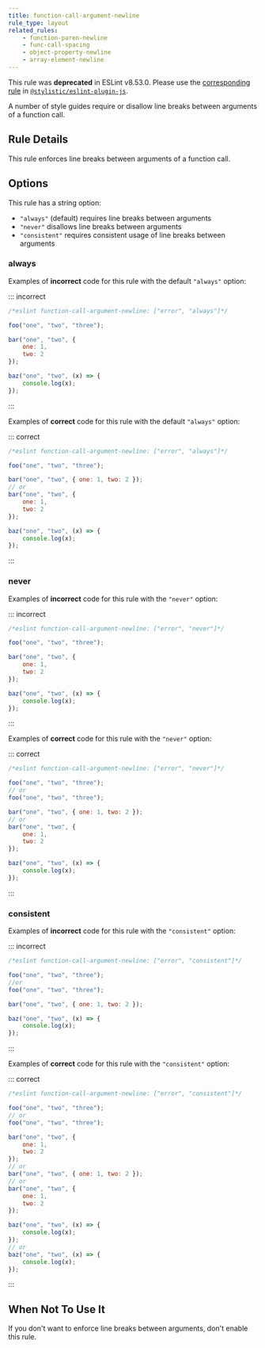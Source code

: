 ```yaml
---
title: function-call-argument-newline
rule_type: layout
related_rules:
    - function-paren-newline
    - func-call-spacing
    - object-property-newline
    - array-element-newline
---
```


This rule was **deprecated** in ESLint v8.53.0. Please use the [corresponding rule](https://eslint.style/rules/js/function-call-argument-newline) in [`@stylistic/eslint-plugin-js`](https://eslint.style/packages/js).

A number of style guides require or disallow line breaks between arguments of a function call.

## Rule Details

This rule enforces line breaks between arguments of a function call.

## Options

This rule has a string option:

- `"always"` (default) requires line breaks between arguments
- `"never"` disallows line breaks between arguments
- `"consistent"` requires consistent usage of line breaks between arguments

### always

Examples of **incorrect** code for this rule with the default `"always"` option:

::: incorrect

```js
/*eslint function-call-argument-newline: ["error", "always"]*/

foo("one", "two", "three");

bar("one", "two", {
    one: 1,
    two: 2
});

baz("one", "two", (x) => {
    console.log(x);
});
```

:::

Examples of **correct** code for this rule with the default `"always"` option:

::: correct

```js
/*eslint function-call-argument-newline: ["error", "always"]*/

foo("one", "two", "three");

bar("one", "two", { one: 1, two: 2 });
// or
bar("one", "two", {
    one: 1,
    two: 2
});

baz("one", "two", (x) => {
    console.log(x);
});
```

:::

### never

Examples of **incorrect** code for this rule with the `"never"` option:

::: incorrect

```js
/*eslint function-call-argument-newline: ["error", "never"]*/

foo("one", "two", "three");

bar("one", "two", {
    one: 1,
    two: 2
});

baz("one", "two", (x) => {
    console.log(x);
});
```

:::

Examples of **correct** code for this rule with the `"never"` option:

::: correct

```js
/*eslint function-call-argument-newline: ["error", "never"]*/

foo("one", "two", "three");
// or
foo("one", "two", "three");

bar("one", "two", { one: 1, two: 2 });
// or
bar("one", "two", {
    one: 1,
    two: 2
});

baz("one", "two", (x) => {
    console.log(x);
});
```

:::

### consistent

Examples of **incorrect** code for this rule with the `"consistent"` option:

::: incorrect

```js
/*eslint function-call-argument-newline: ["error", "consistent"]*/

foo("one", "two", "three");
//or
foo("one", "two", "three");

bar("one", "two", { one: 1, two: 2 });

baz("one", "two", (x) => {
    console.log(x);
});
```

:::

Examples of **correct** code for this rule with the `"consistent"` option:

::: correct

```js
/*eslint function-call-argument-newline: ["error", "consistent"]*/

foo("one", "two", "three");
// or
foo("one", "two", "three");

bar("one", "two", {
    one: 1,
    two: 2
});
// or
bar("one", "two", { one: 1, two: 2 });
// or
bar("one", "two", {
    one: 1,
    two: 2
});

baz("one", "two", (x) => {
    console.log(x);
});
// or
baz("one", "two", (x) => {
    console.log(x);
});
```

:::

## When Not To Use It

If you don't want to enforce line breaks between arguments, don't enable this rule.
